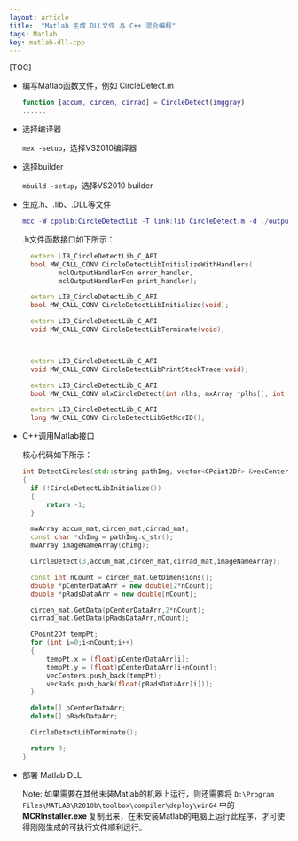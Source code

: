 ```yaml
---
layout: article
title:  "Matlab 生成 DLL文件 与 C++ 混合编程"
tags: Matlab
key: matlab-dll-cpp
---
```


[TOC]

* 编写Matlab函数文件，例如 CircleDetect.m

  ```matlab
  function [accum, circen, cirrad] = CircleDetect(imggray)
  ......
  ```

* 选择编译器

  `mex -setup`，选择VS2010编译器

* 选择builder

  `mbuild -setup`，选择VS2010 builder

* 生成.h、.lib、.DLL等文件

  ```matlab
  mcc -W cpplib:CircleDetectLib -T link:lib CircleDetect.m -d ./output
  ```

  .h文件函数接口如下所示：

  ```cpp
    extern LIB_CircleDetectLib_C_API
    bool MW_CALL_CONV CircleDetectLibInitializeWithHandlers(
           mclOutputHandlerFcn error_handler,
           mclOutputHandlerFcn print_handler);

    extern LIB_CircleDetectLib_C_API
    bool MW_CALL_CONV CircleDetectLibInitialize(void);

    extern LIB_CircleDetectLib_C_API
    void MW_CALL_CONV CircleDetectLibTerminate(void);



    extern LIB_CircleDetectLib_C_API
    void MW_CALL_CONV CircleDetectLibPrintStackTrace(void);

    extern LIB_CircleDetectLib_C_API
    bool MW_CALL_CONV mlxCircleDetect(int nlhs, mxArray *plhs[], int nrhs, mxArray *prhs[]);

    extern LIB_CircleDetectLib_C_API
    long MW_CALL_CONV CircleDetectLibGetMcrID();
  ```

* C++调用Matlab接口

  核心代码如下所示：
  ```cpp
  int DetectCircles(std::string pathImg, vector<CPoint2Df> &vecCenters, vector<float> &vecRads)
  {
  	if (!CircleDetectLibInitialize())
  	{
  		return -1;
  	}

  	mwArray accum_mat,circen_mat,cirrad_mat;
  	const char *chImg = pathImg.c_str();
  	mwArray imageNameArray(chImg);

  	CircleDetect(3,accum_mat,circen_mat,cirrad_mat,imageNameArray);

  	const int nCount = circen_mat.GetDimensions();
  	double *pCenterDataArr = new double[2*nCount];
  	double *pRadsDataArr = new double[nCount];

  	circen_mat.GetData(pCenterDataArr,2*nCount);
  	cirrad_mat.GetData(pRadsDataArr,nCount);

  	CPoint2Df tempPt;
  	for (int i=0;i<nCount;i++)
  	{
  		tempPt.x = (float)pCenterDataArr[i];
  		tempPt.y = (float)pCenterDataArr[i+nCount];
  		vecCenters.push_back(tempPt);
  		vecRads.push_back(float(pRadsDataArr[i]));
  	}

  	delete[] pCenterDataArr;
  	delete[] pRadsDataArr;

  	CircleDetectLibTerminate();

  	return 0;
  }
  ```

* 部署 Matlab DLL

  Note: 如果需要在其他未装Matlab的机器上运行，则还需要将 `D:\Program Files\MATLAB\R2010b\toolbox\compiler\deploy\win64` 中的 **MCRInstaller.exe** 复制出来，在未安装Matlab的电脑上运行此程序，才可使得刚刚生成的可执行文件顺利运行。
